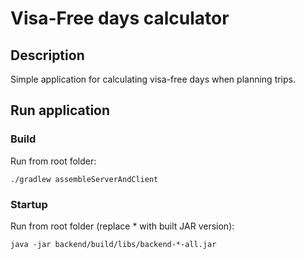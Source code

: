 # Visa-Free days calculator

## Description

Simple application for calculating visa-free days when planning trips.

## Run application

### Build

Run from root folder:

```./gradlew assembleServerAndClient```

### Startup

Run from root folder (replace * with built JAR version):

```java -jar backend/build/libs/backend-*-all.jar```